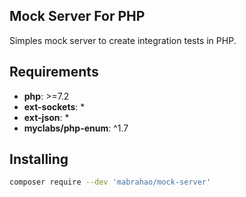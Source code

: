 ## Mock Server For PHP

Simples mock server to create integration tests in PHP.

## Requirements

- **php**: >=7.2
- **ext-sockets**: *
- **ext-json**: *
- **myclabs/php-enum**: ^1.7

## Installing

```bash
composer require --dev 'mabrahao/mock-server'
```
